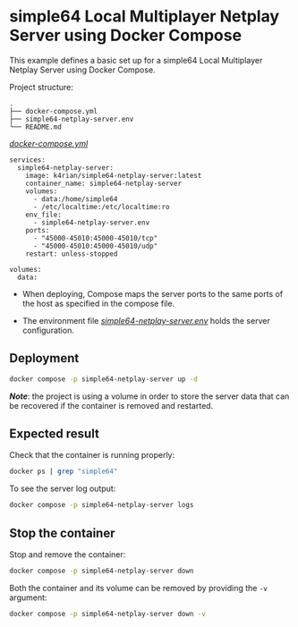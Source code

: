 simple64 Local Multiplayer Netplay Server using Docker Compose
=====
This example defines a basic set up for a simple64 Local Multiplayer Netplay Server using Docker Compose. 

Project structure:
```
.
├── docker-compose.yml
├── simple64-netplay-server.env
└── README.md
```

[_docker-compose.yml_](docker-compose.yml)
```
services:
  simple64-netplay-server:
    image: k4rian/simple64-netplay-server:latest
    container_name: simple64-netplay-server
    volumes:
      - data:/home/simple64
      - /etc/localtime:/etc/localtime:ro
    env_file:
      - simple64-netplay-server.env
    ports:
      - "45000-45010:45000-45010/tcp"
      - "45000-45010:45000-45010/udp"
    restart: unless-stopped

volumes:
  data:
```

* When deploying, Compose maps the server ports to the same ports of the host as specified in the compose file.

* The environment file *[simple64-netplay-server.env](simple64-netplay-server.env)* holds the server configuration.

## Deployment
```bash
docker compose -p simple64-netplay-server up -d
```
*__Note__*: the project is using a volume in order to store the server data that can be recovered if the container is removed and restarted.

## Expected result
Check that the container is running properly:
```bash
docker ps | grep "simple64"
```

To see the server log output:
```bash
docker compose -p simple64-netplay-server logs
```

## Stop the container
Stop and remove the container:
```bash
docker compose -p simple64-netplay-server down
```

Both the container and its volume can be removed by providing the `-v` argument:
```bash
docker compose -p simple64-netplay-server down -v
```